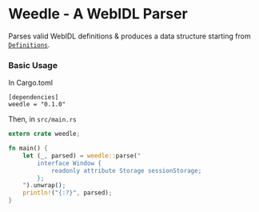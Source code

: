 # Weedle - A WebIDL Parser

Parses valid WebIDL definitions & produces a data structure starting from
[`Definitions`](https://docs.rs/weedle/0.1.0/weedle/struct.Definitions.html).

### Basic Usage

In Cargo.toml
```
[dependencies]
weedle = "0.1.0"
```

Then, in `src/main.rs`
```rust
extern crate weedle;

fn main() {
    let (_, parsed) = weedle::parse("
        interface Window {
            readonly attribute Storage sessionStorage;
        };
    ").unwrap();
    println!("{:?}", parsed);
}
```